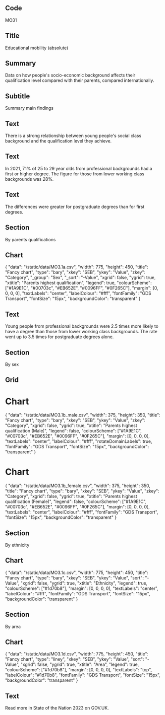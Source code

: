## Code
MO31

## Title
Educational mobility (absolute)

## Summary
Data on how people's socio-economic background affects their qualification level compared with their parents, compared internationally.

## Subtitle
Summary main findings

## Text
There is a strong relationship between young people's social class background and the qualification level they achieve.

## Text
In 2021, 71% of 25 to 29 year olds from professional backgrounds had a first or higher degree. The figure for those from lower working class backgrounds was 28%.

## Text
The differences were greater for postgraduate degrees than for first degrees.

## Section
By parents qualifications

## Chart
{ "data": "/static/data/MO3.1a.csv", "width": 775, "height": 450, "title": "Fancy chart", "type": "bary", "xkey": "SEB", "ykey": "Value", "zkey": "Category", "_group": "Sex", "_sort": "-Value", "xgrid": false, "ygrid": true, "xtitle": "Parents highest qualification", "legend": true, "colourScheme": ["#1A9E1C", "#00703c", "#EB652E", "#0096FF", "#0F265C"], "margin": [0, 0, 0, 0], "textLabels": "center", "labelColour": "#fff", "fontFamily": "GDS Transport", "fontSize": "15px", "backgroundColor": "transparent" }

## Text
Young people from professional backgrounds were 2.5 times more likely to have a degree than those from lower working class backgrounds. The rate went up to 3.5 times for postgraduate degrees alone.

## Section
By sex

## Grid
# Chart
{ "data": "/static/data/MO3.1b_male.csv", "width": 375, "height": 350, "title": "Fancy chart", "type": "bary", "xkey": "SEB", "ykey": "Value", "zkey": "Category", "xgrid": false, "ygrid": true, "xtitle": "Parents highest qualification (Male)", "legend": false, "colourScheme": ["#1A9E1C", "#00703c", "#EB652E", "#0096FF", "#0F265C"], "margin": [0, 0, 0, 0], "textLabels": "center", "labelColour": "#fff", "rotateDomainLabels": true, "fontFamily": "GDS Transport", "fontSize": "15px", "backgroundColor": "transparent" }

# Chart
{ "data": "/static/data/MO3.1b_female.csv", "width": 375, "height": 350, "title": "Fancy chart", "type": "bary", "xkey": "SEB", "ykey": "Value", "zkey": "Category", "xgrid": false, "ygrid": true, "xtitle": "Parents highest qualification (Female)", "legend": false, "colourScheme": ["#1A9E1C", "#00703c", "#EB652E", "#0096FF", "#0F265C"], "margin": [0, 0, 0, 0], "textLabels": "center", "labelColour": "#fff", "fontFamily": "GDS Transport", "fontSize": "15px", "backgroundColor": "transparent" }

## Section
By ethnicity

## Chart
{ "data": "/static/data/MO3.1c.csv", "width": 775, "height": 450, "title": "Fancy chart", "type": "bary", "xkey": "SEB", "ykey": "Value", "sort": "-Value", "xgrid": false, "ygrid": true, "xtitle": "Ethnicity", "legend": true, "colourScheme": ["#1d70b8"], "margin": [0, 0, 0, 0], "textLabels": "center", "labelColour": "#fff", "fontFamily": "GDS Transport", "fontSize": "15px", "backgroundColor": "transparent" }

## Section
By area

## Chart
{ "data": "/static/data/MO3.1d.csv", "width": 775, "height": 450, "title": "Fancy chart", "type": "liney", "xkey": "SEB", "ykey": "Value", "sort": "-Value", "xgrid": false, "ygrid": true, "xtitle": "Area", "legend": true, "colourScheme": ["#1d70b8"], "margin": [0, 0, 0, 0], "textLabels": "top", "labelColour": "#1d70b8", "fontFamily": "GDS Transport", "fontSize": "15px", "backgroundColor": "transparent" }

## Text
Read more in State of the Nation 2023 on GOV.UK.
